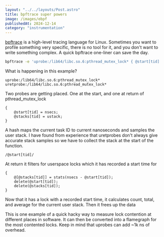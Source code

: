 ```yaml
---
layout: "../../layouts/Post.astro"
title: bpftrace super powers
image: /images/ebpf
publishedAt: 2024-12-14
category: "instrumentation"
---
```


[bpftrace](https://github.com/bpftrace/bpftrace) is a high-level tracing language for Linux. Sometimes you want to profile something very specific, there is no tool for it, and you don't want to write something complex. A quick bpftrace one-liner can save the day.

```bash
bpftrace -e 'uprobe:/lib64/libc.so.6:pthread_mutex_lock* { @start[tid] = nsecs; @stacks[tid] = ustack; } uretprobe:/lib64/libc.so.6:pthread_mutex_lock* /@start[tid]/ { @[@stacks[tid]] = stats(nsecs - @start[tid]); delete(@start[tid]); delete(@stacks[tid]); }'
```

What is happening in this example?

```
uprobe:/lib64/libc.so.6:pthread_mutex_lock*
uretprobe:/lib64/libc.so.6:pthread_mutex_lock*
```

Two probes are getting placed. One at the start, and one at return of pthread_mutex_lock

```
{
    @start[tid] = nsecs;
    @stacks[tid] = ustack;
}
```

A hash maps the current task ID to current nanoseconds and samples the user stack. I have found from experience that uretprobes don't always give accurate stack samples so we have to collect the stack at the start of the function.

```
/@start[tid]/
```

At return it filters for userspace locks which it has recorded a start time for

```
{
    @[@stacks[tid]] = stats(nsecs - @start[tid]);
    delete(@start[tid]);
    delete(@stacks[tid]);
}
```

Now that it has a lock with a recorded start time, it calculates count, total, and average for the current user stack. Then it frees up the data

This is one example of a quick hacky way to measure lock contention at different places in software. It can then be converted into a flamegraph for the most contented locks. Keep in mind that uprobes can add ~1k ns of overhead.
